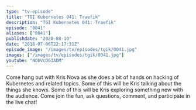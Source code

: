 ```yaml
---
type: "tv-episode"
title: "TGI Kubernetes 041: Traefik"
description: "TGI Kubernetes 041: Traefik"
episode: "0041"
aliases: ["0041"]
publishdate: "2020-08-10"
date: "2018-07-06T22:17:31Z"
episode_image: "/images/tv/episodes/tgik/0041.jpg"
images: ["/images/tv/episodes/tgik/0041.jpg"]
youtube: "NObVcDG3ADM"
---
```


Come hang out with Kris Nova as she does a bit of hands on hacking of Kubernetes and related topics. Some of this will be Kris talking about the things she knows. Some of this will be Kris exploring something new with the audience. Come join the fun, ask questions, comment, and participate in the live chat!

